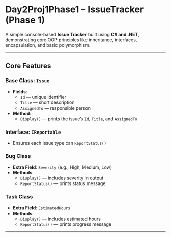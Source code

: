 #  Day2Proj1Phase1 – IssueTracker (Phase 1)

A simple console-based **Issue Tracker** built using **C# and .NET**, demonstrating core OOP principles like inheritance, interfaces, encapsulation, and basic polymorphism.

---

## Core Features

###  Base Class: `Issue`
- **Fields**:
  - `Id` — unique identifier
  - `Title` — short description
  - `AssignedTo` — responsible person
- **Method**:
  - `Display()` — prints the issue’s `Id`, `Title`, and `AssignedTo`

###  Interface: `IReportable`
- Ensures each issue type can `ReportStatus()`

###  Bug Class
- **Extra Field**: `Severity` (e.g., High, Medium, Low)
- **Methods**:
  - `Display()` — includes severity in output
  - `ReportStatus()` — prints status message

###  Task Class
- **Extra Field**: `EstimatedHours`
- **Methods**:
  - `Display()` — includes estimated hours
  - `ReportStatus()` — prints progress message

---

